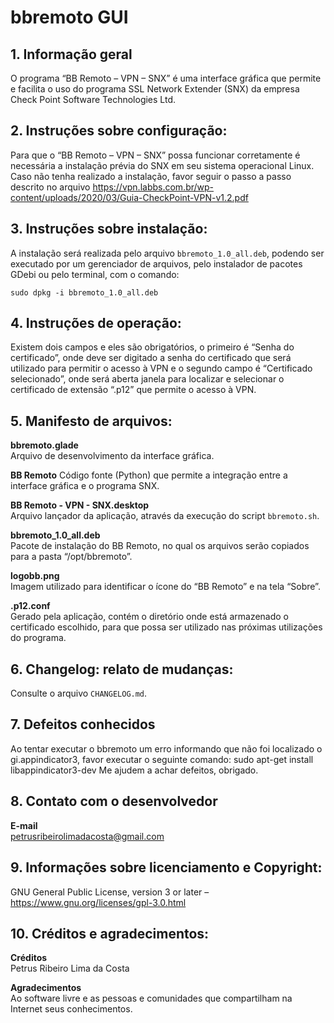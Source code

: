 
# bbremoto GUI
## 1. Informação geral
O programa “BB Remoto – VPN – SNX” é uma interface gráfica que permite e facilita o uso do programa SSL Network Extender (SNX) da empresa Check Point Software Technologies Ltd.

## 2. Instruções sobre configuração:
Para que o “BB Remoto – VPN – SNX” possa funcionar corretamente é necessária a instalação prévia do SNX em seu sistema operacional Linux. Caso não tenha realizado a instalação, favor seguir o passo a passo descrito no arquivo https://vpn.labbs.com.br/wp-content/uploads/2020/03/Guia-CheckPoint-VPN-v1.2.pdf

## 3. Instruções sobre instalação:
A instalação será realizada pelo arquivo `bbremoto_1.0_all.deb`, podendo ser executado por um gerenciador de arquivos, pelo instalador de pacotes GDebi ou pelo terminal, com o comando:

    sudo dpkg -i bbremoto_1.0_all.deb

## 4. Instruções de operação:

Existem dois campos e eles são obrigatórios, o primeiro é “Senha do certificado”, onde deve ser digitado a senha do certificado que será utilizado para permitir o acesso à VPN e o segundo campo é “Certificado selecionado”, onde será aberta janela para localizar e selecionar o certificado de extensão “.p12” que permite o acesso à VPN.

## 5. Manifesto de arquivos:
**bbremoto.glade**   
Arquivo de desenvolvimento da interface gráfica.

**BB Remoto**
Código fonte (Python) que permite a integração entre a interface gráfica e o programa SNX.

**BB Remoto - VPN - SNX.desktop**   
Arquivo lançador da aplicação, através da execução do script `bbremoto.sh`.

**bbremoto_1.0_all.deb**   
Pacote de instalação do BB Remoto, no qual os arquivos serão copiados para a pasta “/opt/bbremoto”.

**logobb.png**   
Imagem utilizado para identificar o ícone do “BB Remoto” e na tela “Sobre”.

**.p12.conf**   
Gerado pela aplicação, contém o diretório onde está armazenado o certificado escolhido, para que possa ser utilizado nas próximas utilizações do programa.

## 6. Changelog: relato de mudanças:
Consulte o arquivo `CHANGELOG.md`.

## 7. Defeitos conhecidos
Ao tentar executar o bbremoto um erro informando que não foi localizado o gi.appindicator3, favor executar o seguinte comando: sudo apt-get install libappindicator3-dev
Me ajudem a achar defeitos, obrigado.

## 8. Contato com o desenvolvedor
**E-mail**   
petrusribeirolimadacosta@gmail.com

## 9. Informações sobre licenciamento e Copyright:
GNU General Public License, version 3 or later – https://www.gnu.org/licenses/gpl-3.0.html

## 10. Créditos e agradecimentos:
**Créditos**   
Petrus Ribeiro Lima da Costa

**Agradecimentos**   
Ao software livre e as pessoas e comunidades que compartilham na Internet seus conhecimentos.
